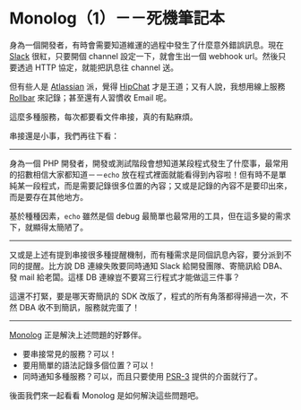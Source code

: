 # Monolog（1）－－死機筆記本

身為一個開發者，有時會需要知道維運的過程中發生了什麼意外錯誤訊息。現在 [Slack](https://slack.com/) 很紅，只要開個 channel 設定一下，就會生出一個 webhook url。然後只要透過 HTTP 協定，就能把訊息往 channel 送。

但有些人是 [Atlassian](https://www.atlassian.com/) 派，覺得 [HipChat](https://www.hipchat.com/) 才是王道；又有人說，我想用線上服務 [Rollbar](https://rollbar.com/) 來記錄；甚至還有人習慣收 Email 呢。

這麼多種服務，每次都要看文件串接，真的有點麻煩。

串接還是小事，我們再往下看：

---

身為一個 PHP 開發者，開發或測試階段會想知道某段程式發生了什麼事，最常用的招數相信大家都知道－－`echo` 放在程式裡面就能看得到內容啦！但有時不是單純某一段程式，而是需要記錄很多位置的內容；又或是記錄的內容不是要印出來，而是要存在其他地方。

基於種種因素，`echo` 雖然是個 debug 最簡單也最常用的工具，但在這多變的需求下，就顯得太簡陋了。

---

又或是上述有提到串接很多種提醒機制，而有種需求是同個訊息內容，要分派到不同的提醒。比方說 DB 連線失敗要同時通知 Slack 給開發團隊、寄簡訊給 DBA、發 mail 給老闆。這樣 DB 連線豈不要寫三行程式才能做這三件事？

這還不打緊，要是哪天寄簡訊的 SDK 改版了，程式的所有角落都得掃過一次，不然 DBA 收不到簡訊，服務就完蛋了！

---

[Monolog](https://github.com/Seldaek/monolog) 正是解決上述問題的好夥伴。

* 要串接常見的服務？可以！
* 要用簡單的語法記錄多個位置？可以！
* 同時通知多種服務？可以，而且只要使用 [PSR-3](http://www.php-fig.org/psr/psr-3/) 提供的介面就行了。

後面我們來一起看看 Monolog 是如何解決這些問題吧。
